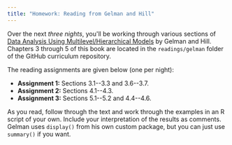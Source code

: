```yaml
---
title: "Homework: Reading from Gelman and Hill"
---
```


Over the next *three nights*, you'll be working through various sections of [Data Analysis Using Multilevel/Hierarchical Models](http://www.stat.columbia.edu/~gelman/arm/) by Gelman and Hill. Chapters 3 through 5 of this book are located in the `readings/gelman` folder of the GitHub curriculum repository.

The reading assignments are given below (one per night):

* **Assignment 1:** Sections 3.1--3.3 and 3.6--3.7.
* **Assignment 2:** Sections 4.1--4.3.
* **Assignment 3:** Sections 5.1--5.2 and 4.4--4.6.

As you read, follow through the text and work through the examples in an R script of your own. Include your interpretation of the results as comments. Gelman uses `display()` from his own custom package, but you can just use `summary()` if you want.